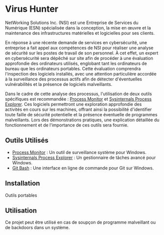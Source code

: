 <!DOCTYPE html>
<html lang="fr">
<head>
    <meta charset="UTF-8">
    <meta name="viewport" content="width=device-width, initial-scale=1.0">

</head>
<body>
    <div id="header">
        <h1>Virus Hunter</h1>
    </div>
    <div id="content">
        <div class="section" id="overview-section">
            <p>NetWorking Solutions Inc. (NSI) est une Entreprise de Services du Numérique (ESN) spécialisée dans la conception, la mise en œuvre et la maintenance des infrastructures matérielles et logicielles pour ses clients.</p>
            <p>En réponse à une récente demande de services en cybersécurité, une entreprise a fait appel aux compétences de NSI pour réaliser une analyse de sécurité sur les postes de travail de son personnel. À cet effet, un expert en cybersécurité sera dépêché sur site afin de procéder à une évaluation approfondie des ordinateurs utilisés, englobant tant les ordinateurs de bureau que les ordinateurs portables. Cette évaluation comprendra l'inspection des logiciels installés, avec une attention particulière accordée à la surveillance des processus actifs afin de détecter d'éventuelles vulnérabilités et la présence de logiciels malveillants.</p>
            <p>Dans le cadre de cette analyse des processus, l'utilisation de deux outils spécifiques est recommandée : <a href="https://learn.microsoft.com/fr-fr/sysinternals/downloads/procmon" target="_blank">Process Monitor</a> et <a href="https://www.thewindowsclub.com/sysinternals-process-explorer-tutorial-how-to-use-it" target="_blank">Sysinternals Process Explorer</a>. Ces logiciels permettront une exploration approfondie des activités en cours sur les machines, offrant ainsi la possibilité d'identifier toute faille de sécurité potentielle et la présence éventuelle de programmes malveillants. Lors des démonstrations pratiques, une explication détaillée du fonctionnement et de l'importance de ces outils sera fournie.</p>
        </div>
        <div class="section" id="tools-section">
            <h2>Outils Utilisés</h2>
            <ul id="tools-list">
                <li><a href="https://learn.microsoft.com/fr-fr/sysinternals/downloads/procmon" target="_blank">Process Monitor</a> : Un outil de surveillance système pour Windows.</li>
                <li><a href="https://www.thewindowsclub.com/sysinternals-process-explorer-tutorial-how-to-use-it" target="_blank">Sysinternals Process Explorer</a> : Un gestionnaire de tâches avancé pour Windows.</li>
                <li><a href="https://git-scm.com/downloads" target="_blank">Git Bash</a> : Une interface en ligne de commande pour Git sur Windows.</li>
            </ul>
        </div>
        <div class="section" id="installation-section">
            <h2>Installation</h2>
            <p>Outils portables</p>
        </div>
        <div class="section" id="usage-section">
            <h2>Utilisation</h2>
            <p>Ce projet peut être utilisé en cas de soupçon de programme malveillant ou de backdoors dans un système.</p>
        </div>
    </div>
</body>

</html>
